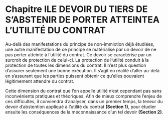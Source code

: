 # Chapitre ILE DEVOIR DU TIERS DE S’ABSTENIR DE PORTER ATTEINTEA L’UTILITÉ DU CONTRAT

Au-delà des manifestations du principe de non-immixtion déjà étudiées, une autre manifestation de ce principe se matérialise par un devoir de ne pas porter atteinte à l’utilité du contrat. Ce devoir se caractérise par un surcroit de protection de celui-ci. La protection de l’utilité conduit à la protection de toutes les dimensions du contrat. Il n’est plus question d’assurer seulement une bonne exécution. Il s’agit en réalité d’aller au-delà en s’assurant que les parties puissent obtenir ce qu’elles pouvaient légitimement attendre du contrat.

Cette dimension du contrat que l’on appelle utilité n’est cependant pas sans inconvénients pratiques et théoriques. Afin de mieux comprendre l’enjeu de ces difficultés, il conviendra d’analyser, dans un premier temps, la teneur du devoir d’abstention appliqué à l’utilité du contrat **\(Section 1\)**, pour étudier ensuite les conséquences de la méconnaissance d’un tel devoir **\(Section 2\)**.

